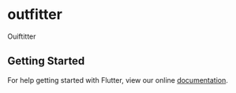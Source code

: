 # outfitter

Ouiftitter

## Getting Started

For help getting started with Flutter, view our online
[documentation](https://flutter.io/).
